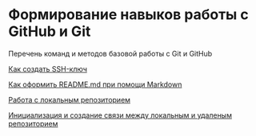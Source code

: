 # Формирование навыков работы с GitHub и Git
Перечень команд и методов базовой работы с Git и GitHub

[Как создать SSH-ключ](https://github.com/vikolga/git_project/blob/main/generation_ssh.md)

[Как оформить README.md при помощи Markdown](https://github.com/vikolga/git_project/blob/main/markdown.md)

[Работа с локальным репозиторием](https://github.com/vikolga/git_project/blob/main/git_commands.md)

[Инициализация и создание связи между локальным и удаленым репозиторием](https://github.com/vikolga/git_project/blob/main/github_commands.md)
